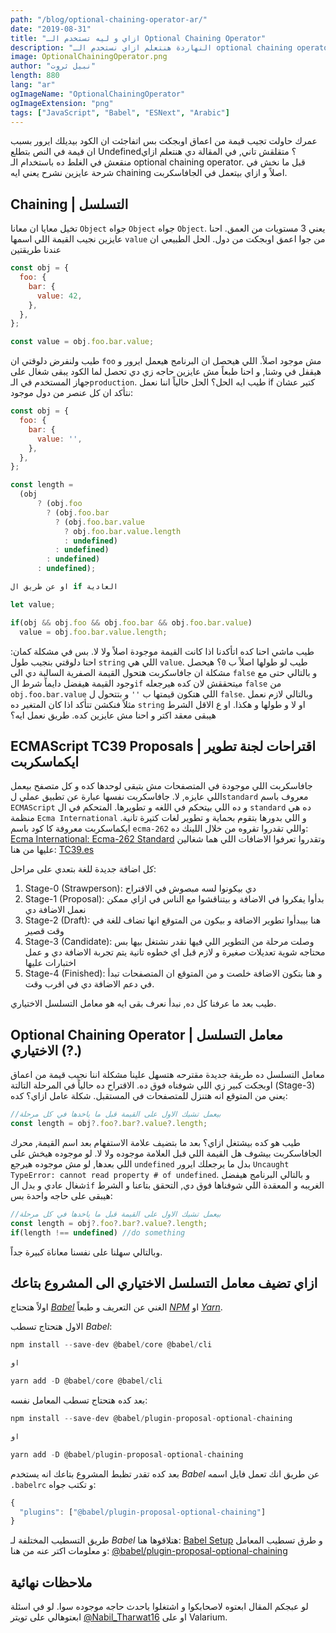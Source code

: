 ```yaml
---
path: "/blog/optional-chaining-operator-ar/"
date: "2019-08-31"
title: "ازاي و ليه تستخدم الـ Optional Chaining Operator"
description: "النهاردة هنتعلم ازاي نستخدم الـ optional chaining operator عشان نتخلص من ايرورز الابوجكتس و الif الطويلة."
image: OptionalChainingOperator.png
author: "نبيل ثروت"
length: 880
lang: "ar"
ogImageName: "OptionalChainingOperator"
ogImageExtension: "png"
tags: ["JavaScript", "Babel", "ESNext", "Arabic"]
---
```


عمرك حاولت تجيب قيمة من اعماق اوبجكت بس اتفاجئت ان الكود بيديلك ايرور بسبب ان قيمة في النص بتطلع Undefined؟ متقلقش تاني, في المقالة دي هنتعلم ازاي منقعش في الغلط ده باستخدام الـ optional chaining operator. قبل ما نخش في شرحة عايزين نشرح يعني ايه chaining اصلاً و ازاي بيتعمل في الجافاسكربت. 

## Chaining | التسلسل
تخيل معايا ان معانا `Object` جواه `Object` جواه `Object`. يعني 3 مستويات من العمق. احنا عايزين نجيب القيمة اللي اسمها `value` من جوا اعمق اوبجكت من دول. الحل الطبيعي ان عندنا طريقتين 
<div dir="ltr" align="left">

```js
const obj = {
  foo: {
    bar: {
      value: 42,
    },
  },
};

const value = obj.foo.bar.value;
```

</div>

طيب ولنفرض دلوقتي ان `foo` مش موجود اصلاً. اللي هيحصل ان البرنامج هيعمل ايرور و هيقفل في وشنا, و احنا طبعاً مش عايزين حاجه زي دي تحصل لما الكود يبقى شغال على جهاز المستخدم في الـ`production`. طيب ايه الحل؟ الحل حالياً اننا نعمل if كتير عشان نتأكد ان كل عنصر من دول موجود: 

<div dir="ltr" align="left">

```js
const obj = {
  foo: {
    bar: {
      value: '',
    },
  },
};

const length =   
  (obj
      ? (obj.foo
        ? (obj.foo.bar
          ? (obj.foo.bar.value
            ? obj.foo.bar.value.length
            : undefined)
          : undefined)
        : undefined)
      : undefined);

او عن طريق ال if العادية

let value; 

if(obj && obj.foo && obj.foo.bar && obj.foo.bar.value) 
  value = obj.foo.bar.value.length;

```
</div>

طيب ماشي احنا كده اتأكدنا اذا كانت القيمة موجودة اصلاً ولا لا. بس في مشكلة كمان: احنا دلوقتي بنجيب طول `string` اللي هي `value`. طيب لو طولها اصلاً ب `0`؟ هيحصل مشكلة ان جافاسكربت هتحول القيمة الصفرية السالبة دي الى `false` و بالتالي حتى مع وجود القيمة هيفضل دايماً شرط ال`if` ميتحققش لان كده هيرجعله `false` من `obj.foo.bar.value` اللي هتكون قيمتها ب `''` و بتتحول ل `false`. وبالتالي لازم نعمل مثلاً فنكشن تتأكد اذا كان المتغير ده `string` او لا و طولها و هكذا. او ع الاقل الشرط هيبقى معقد اكتر و احنا مش عايزين كده. طريق نعمل ايه؟ 


## ECMAScript TC39 Proposals | اقتراحات لجنة تطوير ايكماسكربت
جافاسكربت اللي موجودة في المتصفحات مش بتبقى لوحدها كده و كل متصفح بيعمل اللي عايزه, لا. جافاسكربت نفسها عبارة عن تطبيق عملي ل`standard` معروف باسم `ECMAScript` و ده اللي بيتحكم في اللغه و تطويرها. المتحكم في ال `standard` ده هي منظمة `Ecma International` و اللي بدورها بتقوم بحماية و تطوير لغات كتيرة تانية. ايكماسكربت معروفة كا كود باسم `ecma-262` واللي تقدروا تقروه من خلال اللينك ده: [Ecma International: Ecma-262 Standard](https://www.ecma-international.org/publications/standards/Ecma-262.htm) وتقدروا تعرفوا الاضافات اللي هما شغالين عليها من هنا: [TC39.es](https://tc39.es/)

كل اضافة جديدة للغة بتعدي على مراحل: 
1. Stage-0 (Strawperson): دي بيكونوا لسه مبصوش في الاقتراح
2. Stage-1 (Proposal): بدأوا يفكروا في الاضافة و بيتناقشوا مع الناس في ازاي ممكن نعمل الاضافة دي
3. Stage-2 (Draft): هنا بيبدأوا تطوير الاضافة و بيكون من المتوقع انها تضاف للغة في وقت قصير
4. Stage-3 (Candidate): وصلت مرحلة من التطوير اللي فيها نقدر نشتغل بيها بس محتاجه شوية تعديلات صغيرة و لازم قبل اي خطوه تانية يتم تجربة الاضافة دي و عمل اختبارات عليها
5. Stage-4 (Finished): و هنا بتكون الاضافة خلصت و من المتوقع ان المتصفحات تبدأ في دعم الاضافة دي في اقرب وقت.

طيب بعد ما عرفنا كل ده, نبدأ نعرف بقى ايه هو معامل التسلسل الاختياري.
## Optional Chaining Operator | معامل التسلسل الاختياري (?.)
معامل التسلسل ده طريقة جديدة مقترحه هتسهل علينا مشكلة اننا نجيب قيمة من اعماق اوبجكت كبير زي اللي شوفناه فوق ده. الاقتراح ده حالياً في المرحلة التالتة (Stage-3) يعني من المتوقع انه هتنزل للمتصفحات في المستقبل. شكلة عامل ازاي؟ كده: 

<div dir="ltr" align="left">

```js
//بيعمل تشيك الاول على القيمة قبل ما ياخدها في كل مرحلة
const length = obj?.foo?.bar?.value?.length;
```

</div>

طيب هو كده بيشتغل ازاي؟ بعد ما بتضيف علامة الاستفهام بعد اسم القيمة, محرك الجافاسكربت بيشوف هل القيمة اللي قبل العلامة موجوده ولا لا. لو موجوده هيخش على اللي بعدها, لو مش موجوده هيرجع `undefined` بدل ما يرجعلك ايرور `Uncaught TypeError: cannot read property # of undefined`. و بالتالي البرنامج هيفضل شغال عادي و بدل ال`if` الغريبه و المعقدة اللي شوفناها فوق دي, التحقق بتاعنا و الشرط هيبقى على حاجه واحدة بس: 
<div dir="ltr" align="left">

```js
//بيعمل تشيك الاول على القيمة قبل ما ياخدها في كل مرحلة
const length = obj?.foo?.bar?.value?.length;
if(length !== undefined) //do something
```
</div>

وبالتالي سهلنا على نفسنا معاناة كبيرة جداً. 

## ازاي تضيف معامل التسلسل الاختياري الى المشروع بتاعك
اولاً هتحتاج [*Babel*](https://babeljs.io/) الغني عن التعريف و طبعاً [*NPM*](https://www.npmjs.com/) او [*Yarn*](https://yarnpkg.com/). 

الاول هتحتاج تسطب *Babel*: 
<div dir="ltr" align="left">

```js
npm install --save-dev @babel/core @babel/cli

او 

yarn add -D @babel/core @babel/cli
```
</div>

بعد كده هتحتاج تسطب المعامل نفسه: 
<div dir="ltr" align="left">

```js
npm install --save-dev @babel/plugin-proposal-optional-chaining

او 

yarn add -D @babel/plugin-proposal-optional-chaining
```
</div>

بعد كده تقدر تظبط المشروع بتاعك انه يستخدم *Babel* عن طريق انك تعمل فايل اسمه `.babelrc` و تكتب جواه: 

<div dir="ltr" align="left">

```js
{
  "plugins": ["@babel/plugin-proposal-optional-chaining"]
}
```
</div>

طريق التسطيب المختلفة لـ *Babel* هتلاقوها هنا: [Babel Setup](https://babeljs.io/setup) و طرق تسطيب المعامل و معلومات اكتر عنه من هنا: [@babel/plugin-proposal-optional-chaining](https://babeljs.io/docs/en/babel-plugin-proposal-optional-chaining)


## ملاحظات نهائية

لو عبجكم المقال ابعتوه لاصحابكوا و اشتغلوا باحدث حاجه موجوده سوا. لو في اسئلة ابعتوهالي على تويتر [@Nabil_Tharwat16](Https://twitter.com/Nabil_Tharwat16) او على Valarium.